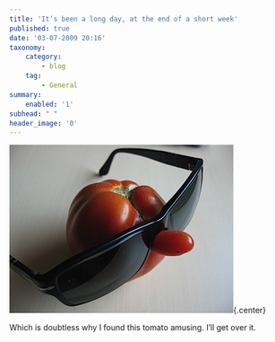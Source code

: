 ```yaml
---
title: 'It’s been a long day, at the end of a short week'
published: true
date: '03-07-2009 20:16'
taxonomy:
    category:
        - blog
    tag:
        - General
summary:
    enabled: '1'
subhead: " "
header_image: '0'
---
```


![A tomato with a protruberance like a nose, wearing sunglasses](img-5249.jpg){.center}

Which is doubtless why I found this tomato amusing. I’ll get over it.

